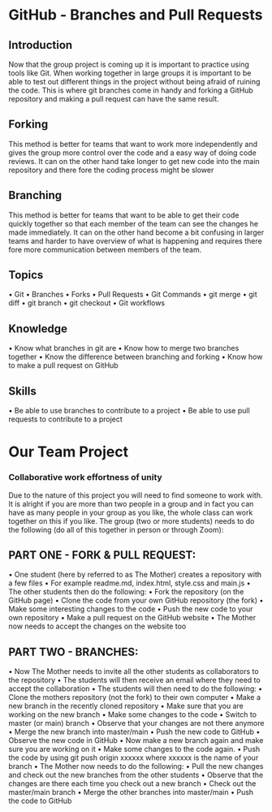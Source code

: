# GitHub - Branches and Pull Requests

## Introduction

Now that the group project is coming up it is important to practice using tools like Git. When working together in large groups it is important to be able to test out different things in the project without being afraid of ruining the code. This is where git branches come in handy and forking a GitHub repository and making a pull request can have the same result.

## Forking

This method is better for teams that want to work more independently and gives the group more control over the code and a easy way of doing code reviews. It can on the other hand take longer to get new code into the main repository and there fore the coding process might be slower

## Branching

This method is better for teams that want to be able to get their code quickly together so that each member of the team can see the changes he made immediately. It can on the other hand become a bit confusing in larger teams and harder to have overview of what is happening and requires there fore more communication between members of the team.

## Topics

• Git
• Branches
• Forks
• Pull Requests
• Git Commands
• git merge
• git diff
• git branch
• git checkout
• Git workflows

## Knowledge

• Know what branches in git are
• Know how to merge two branches together
• Know the difference between branching and forking
• Know how to make a pull request on GitHub

## Skills

• Be able to use branches to contribute to a project
• Be able to use pull requests to contribute to a project

# Our Team Project

### Collaborative work effortness of unity

Due to the nature of this project you will need to find someone to work with. It is alright if you are more than two people in a group and in fact you can have as many people in your group as you like, the whole class can work together on this if you like.
The group (two or more students) needs to do the following (do all of this together in person or through Zoom):

## PART ONE - FORK & PULL REQUEST:

• One student (here by referred to as The Mother) creates a repository with a few files
• For example readme.md, index.html, style.css and main.js
• The other students then do the following:
• Fork the repository (on the GitHub page)
• Clone the code from your own GitHub repository (the fork)
• Make some interesting changes to the code
• Push the new code to your own repository
• Make a pull request on the GitHub website
• The Mother now needs to accept the changes on the website too

## PART TWO - BRANCHES:

• Now The Mother needs to invite all the other students as collaborators to the repository
• The students will then receive an email where they need to accept the collaboration
• The students will then need to do the following:
• Clone the mothers repository (not the fork) to their own computer
• Make a new branch in the recently cloned repository
• Make sure that you are working on the new branch
• Make some changes to the code
• Switch to master (or main) branch
• Observe that your changes are not there anymore
• Merge the new branch into master/main
• Push the new code to GitHub
• Observe the new code in GitHub
• Now make a new branch again and make sure you are working on it
• Make some changes to the code again.
• Push the code by using git push origin xxxxxx where xxxxxx is the name of your branch
• The Mother now needs to do the following:
• Pull the new changes and check out the new branches from the other students
• Observe that the changes are there each time you check out a new branch
• Check out the master/main branch
• Merge the other branches into master/main
• Push the code to GitHub
